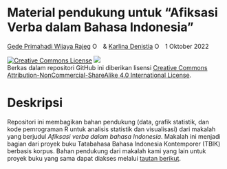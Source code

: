 Material pendukung untuk “Afiksasi Verba dalam Bahasa Indonesia”
================
[Gede Primahadi Wijaya
Rajeg](https://udayananetworking.unud.ac.id/lecturer/880-gede-primahadi-wijaya-rajeg)
<a itemprop="sameAs" content="https://orcid.org/0000-0002-2047-8621" href="https://orcid.org/0000-0002-2047-8621" target="orcid.widget" rel="noopener noreferrer" style="vertical-align:top;"><img src="https://orcid.org/sites/default/files/images/orcid_16x16.png" style="width:1em;margin-right:.5em;" alt="ORCID iD icon"></a>
& [Karlina
Denistia](https://www.researchgate.net/profile/Karlina-Denistia)
<a itemprop="sameAs" content="http://orcid.org/0000-0002-1060-3548" href="http://orcid.org/0000-0002-1060-3548" target="orcid.widget" rel="noopener noreferrer" style="vertical-align:top;"><img src="https://orcid.org/sites/default/files/images/orcid_16x16.png" style="width:1em;margin-right:.5em;" alt="ORCID iD icon"></a>
1 Oktober 2022

<!-- README.md is generated from README.Rmd. Please edit that file -->
<!-- badges: start -->

<a rel="license" href="http://creativecommons.org/licenses/by-nc-sa/4.0/"><img alt="Creative Commons License" style="border-width:0" src="https://i.creativecommons.org/l/by-nc-sa/4.0/88x31.png" /></a>
[![](https://img.shields.io/badge/doi-10.17605/OSF.IO/NUXD4-blue.svg)](https://doi.org/10.17605/OSF.IO/NUXD4)
<br />Berkas dalam repositori GitHub ini diberikan lisensi
<a rel="license" href="http://creativecommons.org/licenses/by-nc-sa/4.0/">Creative
Commons Attribution-NonCommercial-ShareAlike 4.0 International
License</a>.

<!-- badges: end -->

# Deskripsi

Repositori ini membagikan bahan pendukung (data, grafik statistik, dan
kode pemrograman R untuk analisis statistik dan visualisasi) dari
makalah yang berjudul *Afiksasi verba dalam bahasa Indonesia*. Makalah
ini menjadi bagian dari proyek buku Tatabahasa Bahasa Indonesia
Kontemporer (TBIK) berbasis korpus. Bahan pendukung dari makalah kami
yang lain untuk proyek buku yang sama dapat diakses melalui [tautan
berikut](https://osf.io/84zfw/).
